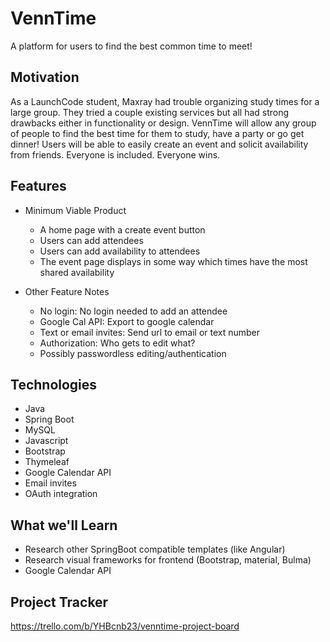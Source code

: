 # VennTime
A platform for users to find the best common time to meet!

## Motivation
As a LaunchCode student, Maxray had trouble organizing study times for a large group. They tried a couple existing services but all had strong drawbacks either in functionality or design. VennTime will allow any group of people to find the best time for them to study, have a party or go get dinner! Users will be able to easily create an event and solicit availability from friends. Everyone is included. Everyone wins.

## Features
* Minimum Viable Product
  * A home page with a create event button
  * Users can add attendees
  * Users can add availability to attendees
  * The event page displays in some way which times have the most shared availability

* Other Feature Notes
  * No login: No login needed to add an attendee
  * Google Cal API:  Export to google calendar
  * Text or email invites: Send url to email or text number
  * Authorization: Who gets to edit what?
  * Possibly passwordless editing/authentication

## Technologies
* Java
* Spring Boot
* MySQL
* Javascript
* Bootstrap
* Thymeleaf
* Google Calendar API
* Email invites
* OAuth integration

## What we'll Learn
* Research other SpringBoot compatible templates (like Angular)
* Research visual frameworks for frontend (Bootstrap, material, Bulma)
* Google Calendar API

## Project Tracker
https://trello.com/b/YHBcnb23/venntime-project-board
